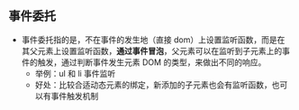## 事件委托

- 事件委托指的是，不在事件的发生地（直接 dom）上设置监听函数，而是在其父元素上设置监听函数，**通过事件冒泡**，父元素可以在监听到子元素上的事件的触发，通过判断事件发生元素 DOM 的类型，来做出不同的响应。
  - 举例：ul 和 li 事件监听
  - 好处：比较合适动态元素的绑定，新添加的子元素也会有监听函数，也可以有事件触发机制
